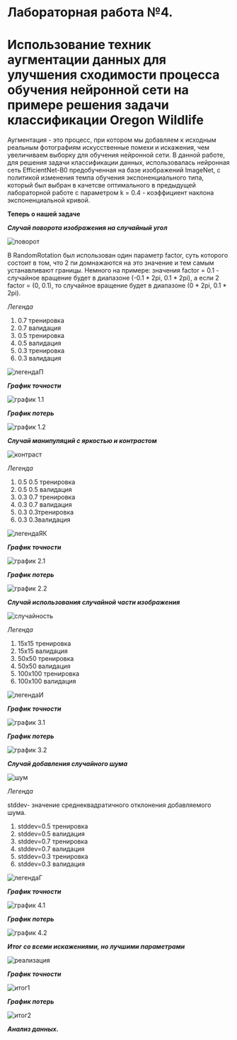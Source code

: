 # Лабораторная работа №4.
# Использование техник аугментации данных для улучшения сходимости процесса обучения нейронной сети на примере решения задачи классификации Oregon Wildlife  #
Аугментация - это процесс, при котором мы добавляем к исходным реальным фотографиям искусственные помехи и искажения, чем увеличиваем выборку для обучения нейронной сети. В данной работе, для решения задачи классификации данных, использовалась нейронная сеть EfficientNet-B0 предобученная на базе изображений ImageNet, с политикой изменения темпа обучения экспоненциального типа, который был выбран в качетсве оптимального в предыдущей лабораторной работе с параметром k = 0.4 - коэффициент наклона экспоненциальной кривой.


  **Теперь о нашей задаче**

  ***Случай поворота изображения на случайный угол***
  
 ![поворот](https://github.com/YurchenokMaxim/lab4/blob/main/1.png)
 
 В RandomRotation был использован один параметр factor, суть которого состоит в том, что 2 пи домнажаются на это значение и тем самым устанавливают границы. Немного на примере:
 значения factor = 0.1 - случайное вращение будет в диапазоне (-0.1 * 2pi, 0.1 * 2pi), а если 2 factor = (0, 0.1), то случайное вращение будет в диапазоне (0 * 2pi, 0.1 * 2pi).
  
  *Легенда*
  
  1. 0.7 тренировка
  2. 0.7 валидация
  3. 0.5 тренировка
  4. 0.5 валидация
  5. 0.3 тренировка
  6. 0.3 валидация
  
  ![легендаП](https://github.com/YurchenokMaxim/lab4/blob/main/%D0%BB%D0%B5%D0%B3%D0%B5%D0%BD%D0%B4%D0%B0R.png)
  
  ***График точности***
  
  ![график 1.1](https://github.com/YurchenokMaxim/lab4/blob/main/epoch_categorical_accuracyR.svg)
  
  ***График потерь***
  
  ![график 1.2](https://github.com/YurchenokMaxim/lab4/blob/main/epoch_lossR.svg)
  
  ***Случай манипуляций с яркостью и контрастом***
  
  ![контраст](https://github.com/YurchenokMaxim/lab4/blob/main/2.png)
  ![]()
  
  *Легенда*
  
  1. 0.5 0.5 тренировка
  2. 0.5 0.5 валидация
  3. 0.3 0.7 тренировка
  4. 0.3 0.7 валидация
  5. 0.3 0.3тренировка
  6. 0.3 0.3валидация
  
  ![легендаЯК](https://github.com/YurchenokMaxim/lab4/blob/main/%D0%BB%D0%B5%D0%B3%D0%B5%D0%BD%D0%B4%D0%B0CB.png)
  
  ***График точности***
  
  ![график 2.1](https://github.com/YurchenokMaxim/lab4/blob/main/epoch_categorical_accuracyCB.svg)
  
  ***График потерь***
  
  ![график 2.2](https://github.com/YurchenokMaxim/lab4/blob/main/epoch_lossCB.svg)
  
  ***Случай использования случайной части изображения***
  
  ![случайность](https://github.com/YurchenokMaxim/lab4/blob/main/4.png)
  
  *Легенда*
  
  1. 15х15  тренировка
  2. 15х15  валидация
  3. 50х50  тренировка
  4. 50х50  валидация
  5. 100х100  тренировка
  6. 100х100  валидация
  
  ![легендаИ](https://github.com/YurchenokMaxim/lab4/blob/main/%D0%BB%D0%B5%D0%B3%D0%B5%D0%BD%D0%B4%D0%B0P.png)
  
  ***График точности***
  
  ![график 3.1](https://github.com/YurchenokMaxim/lab4/blob/main/epoch_categorical_accuracyP.svg)
  
  ***График потерь***
  
  ![график 3.2](https://github.com/YurchenokMaxim/lab4/blob/main/epoch_lossP.svg)
  
  ***Случай добавления случайного шума***
  
  ![шум](https://github.com/YurchenokMaxim/lab4/blob/main/3.png)
  
  *Легенда*
  
  stddev- значение среднеквадратичного отклонения добавляемого шума.
  
  1. stddev=0.5 тренировка
  2. stddev=0.5 валидация
  3. stddev=0.7 тренировка
  4. stddev=0.7 валидация
  5. stddev=0.3 тренировка
  6. stddev=0.3 валидация
  
  ![легендаГ](https://github.com/YurchenokMaxim/lab4/blob/main/%D0%BB%D0%B5%D0%B3%D0%B5%D0%BD%D0%B4%D0%B0G.png)
  
  ***График точности***
  
  ![график 4.1](https://github.com/YurchenokMaxim/lab4/blob/main/epoch_categorical_accuracyG.svg)
  
  ***График потерь***
  
  ![график 4.2](https://github.com/YurchenokMaxim/lab4/blob/main/epoch_lossG.svg)
  
  ***Итог со всеми искажениями, но лучшими параметрами***
 
  ![реализация](https://github.com/YurchenokMaxim/lab4/blob/main/5.png)
  
  
  
  ***График точности***
  
  ![итог1](https://github.com/YurchenokMaxim/lab4/blob/main/epoch_categorical_accuracyAll.svg)
  
  ***График потерь***
  
  ![итог2](https://github.com/YurchenokMaxim/lab4/blob/main/epoch_lossAll.svg)
  
  
  ***Анализ данных.***
